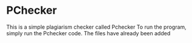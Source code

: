 # PChecker
This is a simple plagiarism checker called Pchecker
To run the program, simply run the Pchecker code.
The files have already been added
